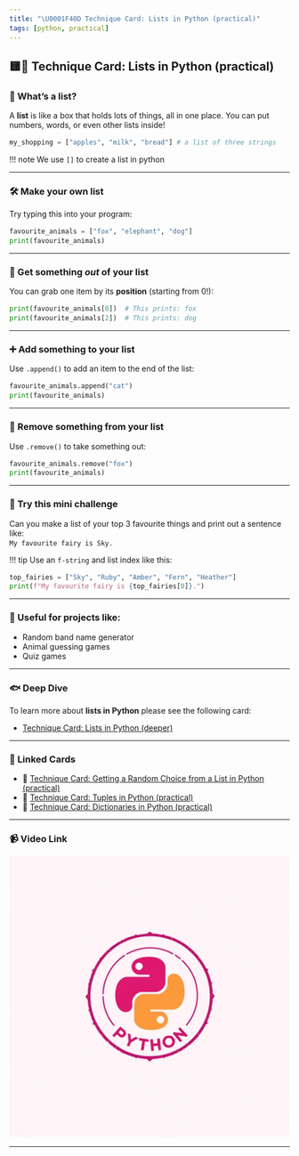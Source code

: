 ```yaml
---
title: "\U0001F40D Technique Card: Lists in Python (practical)"
tags: [python, practical]
---
```


## 🟨🐍 **Technique Card: Lists in Python (practical)**

### 🐍 What’s a list?

A **list** is like a box that holds lots of things, all in one place. You can put numbers, words, or even other lists inside!

```python
my_shopping = ["apples", "milk", "bread"] # a list of three strings
```

!!! note
We use `[]` to create a list in python

---

### 🛠️ Make your own list

Try typing this into your program:

```python
favourite_animals = ["fox", "elephant", "dog"]
print(favourite_animals)
```

---

### 🔢 Get something _out_ of your list

You can grab one item by its **position** (starting from 0!):

```python
print(favourite_animals[0])  # This prints: fox
print(favourite_animals[2])  # This prints: dog
```

---

### ➕ Add something to your list

Use `.append()` to add an item to the end of the list:

```python
favourite_animals.append("cat")
print(favourite_animals)
```

---

### 🧹 Remove something from your list

Use `.remove()` to take something out:

```python
favourite_animals.remove("fox")
print(favourite_animals)
```

---

### 🧪 Try this mini challenge

Can you make a list of your top 3 favourite things and print out a sentence like:  
`My favourite fairy is Sky.`

!!! tip
Use an `f-string` and list index like this:

```python
top_fairies = ["Sky", "Ruby", "Amber", "Fern", "Heather"]
print(f"My favourite fairy is {top_fairies[0]}.")
```

---

### 🧭 Useful for projects like:

- Random band name generator
- Animal guessing games
- Quiz games

---

### 🐟 Deep Dive

To learn more about **lists in Python** please see the following card:

- [Technique Card: Lists in Python (deeper)](../technique-cards-deeper/lists-python-deeper.md)

---

### 🔗 Linked Cards

- 🐍 [Technique Card: Getting a Random Choice from a List in Python (practical)](random-choice-list-python-practical.md)
- 🐍 [Technique Card: Tuples in Python (practical)](tuples.md)
- 🐍 [Technique Card: Dictionaries in Python (practical)](dict-python.md)

---

### 📹 Video Link

[![Watch the video](../python.png)](lists-python-practical.mp4)

---
